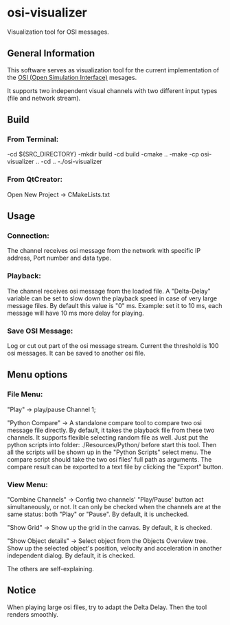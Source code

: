 # osi-visualizer

Visualization tool for OSI messages.

## General Information

This software serves as visualization tool for the current implementation of the [OSI (Open Simulation Interface)](https://github.com/OpenSimulationInterface/open-simulation-interface) mesages.

It supports two independent visual channels with two different input types (file and network stream). 

## Build
### From Terminal:
-cd ${SRC_DIRECTORY}
-mkdir build
-cd build
-cmake ..
-make
-cp osi-visualizer ..
-cd ..
-./osi-visualizer

### From QtCreator:
Open New Project -> CMakeLists.txt 


## Usage 
### Connection:
The channel receives osi message from the network with specific IP address, Port number and data type.

### Playback:
The channel receives osi message from the loaded file. 
A "Delta-Delay" variable can be set to slow down the playback speed in case of very large message files. By default this value is "0" ms. 
Example: set it to 10 ms, each message will have 10 ms more delay for playing.

### Save OSI Message:
Log or cut out part of the osi message stream. Current the threshold is 100 osi messages. It can be saved to another osi file.


## Menu options
### File Menu:
"Play" -> play/pause Channel 1;

"Python Compare" -> A standalone compare tool to compare two osi message file directly. By default, it takes the playback file from these two channels. It supports flexible selecting random file as well. Just put the python scripts into folder: ./Resources/Python/ before start this tool. Then all the scripts will be shown up in the "Python Scripts" select menu. The compare script should take the two osi files' full path as arguments. The compare result can be exported to a text file by clicking the "Export" button. 

### View Menu:
"Combine Channels" -> Config two channels' "Play/Pause' button act simultaneously, or not. It can only be checked when the channels are at the same status: both "Play" or "Pause". By default, it is unchecked.

"Show Grid" -> Show up the grid in the canvas. By default, it is checked.

"Show Object details" -> Select object from the Objects Overview tree. Show up the selected object's position, velocity and acceleration in another independent dialog. By default, it is checked.

The others are self-explaining.

## Notice
When playing large osi files, try to adapt the Delta Delay. Then the tool renders smoothly.



